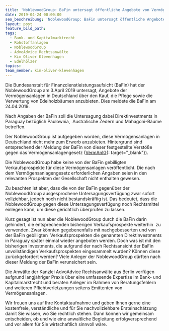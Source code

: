 ```yaml
---
title: 'NoblewoodGroup: BaFin untersagt öffentliche Angebote von Vermögensanlagen'
date: 2019-04-24 00:00:00
seo_beschreibung: 'NoblewoodGroup: BaFin untersagt öffentliche Angebote von Vermögensanlagen'
layout: post
feature_bild_path:
tags:
  - Bank- und Kapitalmarktrecht
  - Rohstoffanlagen
  - NoblewoodGroup
  - AdvoAdvice Rechtsanwälte
  - Kim Oliver Klevenhagen
  - Edelhölzer
topics:
team_member: kim-oliver-klevenhagen
---
```


Die Bundesanstalt f&uuml;r Finanzdienstleistungsaufsicht (BaFin) hat der NoblewoodGroup am 3.April 2019 untersagt, Angebote der Verm&ouml;gensanlagen in Deutschland &uuml;ber den Kauf, die Pflege sowie die Verwertung von Edelholzb&auml;umen anzubieten. Dies meldete die BaFin am 24.04.2019.

Nach Angaben der BaFin soll die Untersagung dabei Direktinvestments in Paraguay bez&uuml;glich Paulownia,&nbsp; Australische Zedern und Mahagoni-B&auml;ume betreffen.

Der NoblewoodGroup ist aufgegeben worden, diese Verm&ouml;gensanlagen in Deutschland nicht mehr zum Erwerb anzubieten. Hintergrund sind entsprechend der Meldung der BaFin von dieser festgestellte Verst&ouml;&szlig;e gegen das Verm&ouml;gensanlagengesetz ([VermAnlG](http://www.gesetze-im-internet.de/vermanlg/index.html){: target="_blank"}).&nbsp;

Die NoblewoodGroup habe keine von der BaFin gebilligten Verkaufsprospekte f&uuml;r diese Verm&ouml;gensanlagen ver&ouml;ffentlicht. Die nach dem Verm&ouml;gensanlagengesetz erforderlichen Angaben seien in den relevanten Prospekten der Gesellschaft nicht enthalten gewesen.

Zu beachten ist aber, dass die von der BaFin gegen&uuml;ber der NoblewoodGroup ausgesprochene Untersagungsverf&uuml;gung zwar sofort vollziehbar, jedoch noch nicht bestandskr&auml;ftig ist. Das bedeutet, dass die NoblewoodGroup gegen diese Untersagungsverf&uuml;gung noch Rechtsmittel einlegen kann, um diese gerichtlich &uuml;berpr&uuml;fen zu lassen.

Kurz gesagt ist nun aber die NoblewoodGroup durch die BaFin darin gehindert, die entsprechenden bisherigen Verkaufsprospekte weiterhin &nbsp;zu verwenden. Zwar k&ouml;nnten gegebenenfalls mit nachgebesserten und von der BaFin gebilligten&nbsp; Verkaufsprospekten die genannten Direktinvestments in Paraguay sp&auml;ter einmal wieder angeboten werden. Doch was ist mit den bisherigen Investments, die aufgrund der nach Rechtsansicht der BaFin unvollst&auml;ndigen Verkaufsprospekten eingesammelt wurden? K&ouml;nnen diese zur&uuml;ckgefordert werden? Viele Anleger der NoblewoodGroup d&uuml;rften nach dieser Meldung der BaFin verunsichert sein.

Die Anw&auml;lte der Kanzlei AdvoAdvice Rechtsanw&auml;lte aus Berlin verf&uuml;gen aufgrund langj&auml;hriger Praxis &uuml;ber eine umfassende Expertise im Bank- und Kapitalmarktrecht und beraten Anleger im Rahmen von Beratungsfehlern und weiteren Pflichtverletzungen seitens Emittenten von Verm&ouml;gensanlagen.&nbsp;

Wir freuen uns auf Ihre Kontaktaufnahme und geben Ihnen gerne eine kostenfreie, verst&auml;ndliche und f&uuml;r Sie nachvollziehbare Ersteinsch&auml;tzung damit Sie wissen, wo Sie rechtlich stehen. Dann k&ouml;nnen wir gemeinsam entscheiden, ob und wie eine anwaltliche Begleitung erfolgversprechend und vor allem f&uuml;r Sie wirtschaftlich sinnvoll w&auml;re.
